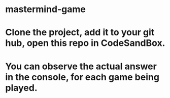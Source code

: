# mastermind-game
# Clone the project, add it to your git hub, open this repo in CodeSandBox. 
# You can observe the actual answer in the console, for each game being played.
